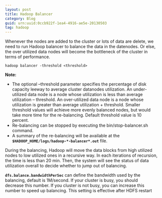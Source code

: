 ```yaml
---
layout: post
title: Hadoop Balancer
category: Blog
guid: urn:uuid:0ccb922f-1ea4-4916-ae5e-20130503
tag: hadoop
---
```

Whenever the nodes are added to the cluster or lots of data are delete, we need to run Hadoop balancer to balance the data in the datenodes. Or else, the over utilized data nodes will become the bottleneck of the cluster in terms of performance.

    hadoop balancer -threshold <threshold>

__Note:__

* The optional –threshold parameter specifies the percentage of disk capacity leeway to average cluster datanodes utilization. An under-utilized data node is a node whose utilization is less than average utilization – threshold. An over-utilized data node is a node whose utilization is greater than average utilization + threshold. Smaller threshold values will achieve more evenly balanced nodes, but would take more time for the re-balancing. Default threshold value is 10 percent.
* Re-balancing can be stopped by executing the bin/stop-balancer.sh command.
* A summary of the re-balancing will be available at the __`$HADOOP_HOME/logs/hadoop-*-balancer*.out`__ file. 

During the balancing, Hadoop will move the data blocks from high utilized nodes to low utilized ones in a recursive way. In each iterations of recursion, the time is less than 20 min. Then, the system will see the status of data utilization overall to decide whether to jump out of balancing.

__`dfs.balance.bandwidthPerSec`__ can define the bandwidth used by the balancing, default is 1M/second. If your cluster is busy, you should decrease this number. If you cluster is not busy, you can increase this number to speed up balancing. This setting is effective after HDFS restart

